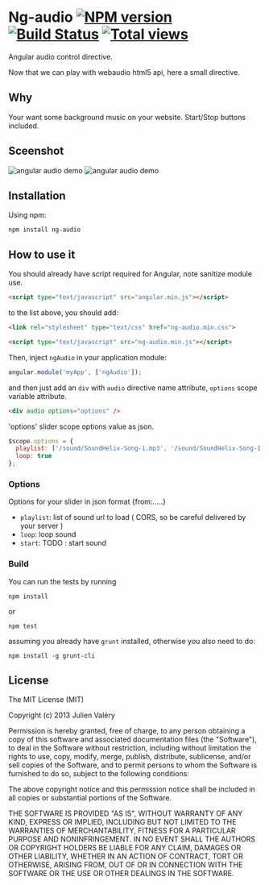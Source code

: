 Ng-audio [![NPM version](https://badge.fury.io/js/ng-audio.png)](http://badge.fury.io/js/ng-audio) [![Build Status](https://travis-ci.org/darul75/ng-audio.png?branch=master)](https://travis-ci.org/darul75/ng-slider) [![Total views](https://sourcegraph.com/api/repos/github.com/darul75/ng-audio/counters/views.png)](https://sourcegraph.com/github.com/darul75/ng-audio)
=====================

Angular audio control directive.

Now that we can play with webaudio html5 api, here a small directive.

Why
-------------

Your want some background music on your website. Start/Stop buttons included.

Sceenshot
-------------

![angular audio demo](http://darul75.github.io/ng-slider/images/pause.png "angular audio demo screenshot")
![angular audio demo](http://darul75.github.io/ng-slider/images/play.png "angular audio demo screenshot")

Installation
------------

Using npm:

```
npm install ng-audio
```

How to use it
-------------

You should already have script required for Angular, note sanitize module use.

```html
<script type="text/javascript" src="angular.min.js"></script>
```

to the list above, you should add:

```html
<link rel="stylesheet" type="text/css" href="ng-audio.min.css">
```

```html
<script type="text/javascript" src="ng-audio.min.js"></script>
```

Then, inject `ngAudio` in your application module:

```javascript
angular.module('myApp', ['ngAudio']);
```

and then just add an `div` with `audio` directive name attribute, `options` scope variable attribute.

```html
<div audio options="options" />
```

'options' slider scope options value as json.

```javascript
$scope.options = {
  playlist: ['/sound/SoundHelix-Song-1.mp3', '/sound/SoundHelix-Song-1.mp3'],
  loop: true
};
```

### Options

Options for your slider in json format {from:.....}

* `playlist`: list of sound url to load ( CORS, so be careful delivered by your server )
* `loop`: loop sound
* `start`: TODO : start sound

### Build

You can run the tests by running

```
npm install
```
or
```
npm test
```

assuming you already have `grunt` installed, otherwise you also need to do:

```
npm install -g grunt-cli
```

## License

The MIT License (MIT)

Copyright (c) 2013 Julien Valéry

Permission is hereby granted, free of charge, to any person obtaining a copy
of this software and associated documentation files (the "Software"), to deal
in the Software without restriction, including without limitation the rights
to use, copy, modify, merge, publish, distribute, sublicense, and/or sell
copies of the Software, and to permit persons to whom the Software is
furnished to do so, subject to the following conditions:

The above copyright notice and this permission notice shall be included in
all copies or substantial portions of the Software.

THE SOFTWARE IS PROVIDED "AS IS", WITHOUT WARRANTY OF ANY KIND, EXPRESS OR
IMPLIED, INCLUDING BUT NOT LIMITED TO THE WARRANTIES OF MERCHANTABILITY,
FITNESS FOR A PARTICULAR PURPOSE AND NONINFRINGEMENT. IN NO EVENT SHALL THE
AUTHORS OR COPYRIGHT HOLDERS BE LIABLE FOR ANY CLAIM, DAMAGES OR OTHER
LIABILITY, WHETHER IN AN ACTION OF CONTRACT, TORT OR OTHERWISE, ARISING FROM,
OUT OF OR IN CONNECTION WITH THE SOFTWARE OR THE USE OR OTHER DEALINGS IN
THE SOFTWARE.




